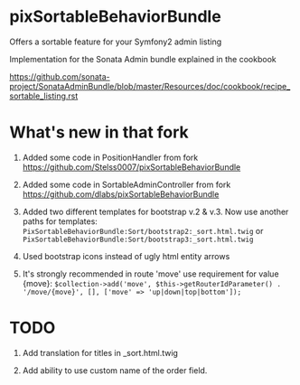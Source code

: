 pixSortableBehaviorBundle
=========================

Offers a sortable feature for your Symfony2 admin listing

Implementation for the Sonata Admin bundle explained in the cookbook

https://github.com/sonata-project/SonataAdminBundle/blob/master/Resources/doc/cookbook/recipe_sortable_listing.rst



What's new in that fork
=======================

1. Added some code in PositionHandler from fork https://github.com/Stelss0007/pixSortableBehaviorBundle

2. Added some code in SortableAdminController from fork https://github.com/dlabs/pixSortableBehaviorBundle

3. Added two different templates for bootstrap v.2 & v.3. Now use another paths for templates: `PixSortableBehaviorBundle:Sort/bootstrap2:_sort.html.twig` or `PixSortableBehaviorBundle:Sort/bootstrap3:_sort.html.twig`

4. Used bootstrap icons instead of ugly html entity arrows

5. It's strongly recommended in route 'move' use requirement for value {move}: `$collection->add('move', $this->getRouterIdParameter() . '/move/{move}', [], ['move' => 'up|down|top|bottom']);`



TODO
====

1. Add translation for titles in _sort.html.twig

2. Add ability to use custom name of the order field.
